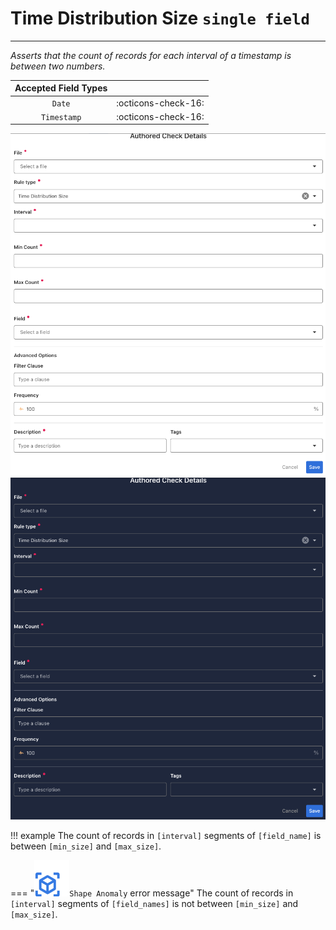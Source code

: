 # Time Distribution Size <spam id='single-field'>`single field`</spam>

---

*Asserts that the count of records for each interval of a timestamp is between two numbers.*

| Accepted Field Types   |                      |
| :--------------------: | :------------------: |
| `Date`                 | :octicons-check-16:   |
| `Timestamp`            | :octicons-check-16:   |

![Screenshot](../assets/checks/rule-types/time-distribution-size-check-light.png#only-light)
![Screenshot](../assets/checks/rule-types/time-distribution-size-check-dark.png#only-dark)

!!! example
    The count of records in `[interval]` segments of `[field_name]` is between `[min_size]` and `[max_size]`.
    
=== "![Screenshot](../assets/checks/rule-types/icons/icon-shape-anomaly-dark.svg)`Shape Anomaly` error message"
    The count of records in `[interval]` segments of `[field_names]` is not between `[min_size]` and `[max_size]`.

